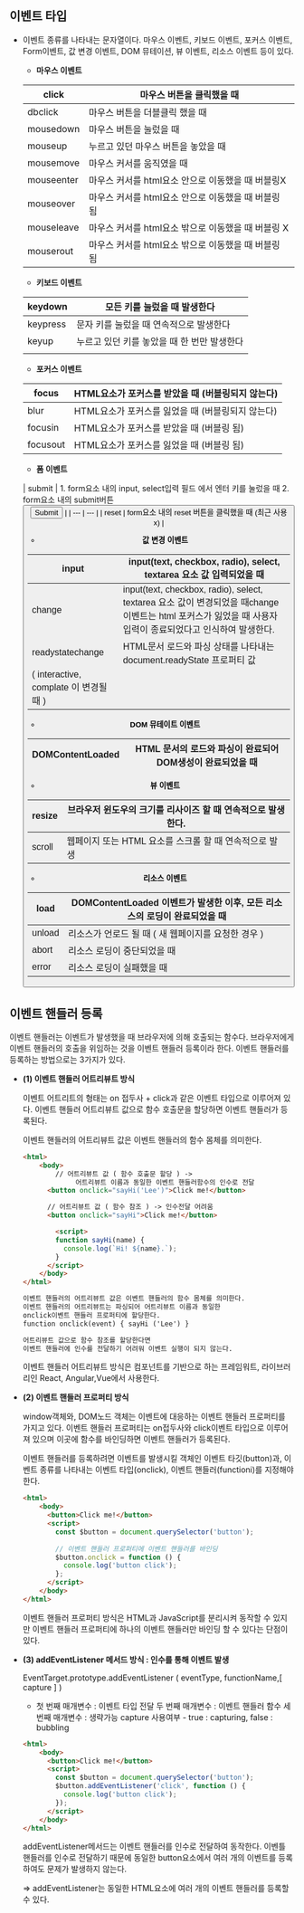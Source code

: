 ## 이벤트 타입

- 이벤트 종류를 나타내는 문자열이다.
마우스 이벤트, 키보드 이벤트, 포커스 이벤트, Form이벤트, 값 변경 이벤트, DOM 뮤테이션, 뷰 이벤트, 리소스 이벤트 등이 있다.
    - **마우스 이벤트**
    
    | click | 마우스 버튼을 클릭했을 때 |
    | --- | --- |
    | dbclick | 마우스 버튼을 더블클릭 했을 때 |
    | mousedown | 마우스 버튼을 눌렀을 때 |
    | mouseup | 누르고 있던 마우스 버튼을 놓았을 때 |
    | mousemove | 마우스 커서를 움직였을 때 |
    | mouseenter | 마우스 커서를 html요소 안으로 이동했을 때 버블링X |
    | mouseover | 마우스 커서를 html요소 안으로 이동했을 때 버블링 됨 |
    | mouseleave | 마우스 커서를 html요소 밖으로 이동했을 때 버블링 X |
    | mouserout | 마우스 커서를 html요소 밖으로 이동했을 때 버블링 됨 |
    - **키보드 이벤트**
    
    | keydown | 모든 키를 눌렀을 때 발생한다 |
    | --- | --- |
    | keypress | 문자 키를 눌렀을 때 연속적으로 발생한다 |
    | keyup | 누르고 있던 키를 놓았을 때 한 번만 발생한다 |
    |  |  |
    - **포커스 이벤트**
    
    | focus | HTML요소가 포커스를 받았을 때 (버블링되지 않는다) |
    | --- | --- |
    | blur | HTML요소가 포커스를 잃었을 때 (버블링되지 않는다) |
    | focusin | HTML요소가 포커스를 받았을 때 (버블링 됨) |
    | focusout | HTML요소가 포커스를 잃었을 때 (버블링 됨) |
    - **폼 이벤트**
    
    | submit | 1. form요소 내의 input, select입력 필드 에서 엔터 키를 눌렀을 때
    2. form요소 내의 submit버튼 <button><input type='submit'> |
    | --- | --- |
    | reset | form요소 내의 reset 버튼을 클릭했을 때 (최근 사용x) |
    - **값 변경 이벤트**
    
    | input | input(text, checkbox, radio), select, textarea 요소 값 입력되었을 때 |
    | --- | --- |
    | change | input(text, checkbox, radio), select, textarea 요소 값이 변경되었을 때change이벤트는 html 포커스가 잃었을 때 사용자 입력이 종료되었다고 인식하여 발생한다. |
    | readystatechange | HTML문서 로드와 파싱 상태를 나타내는 document.readyState 프로퍼티 값
    ( interactive, complate 이 변경될때 ) |
    - **DOM 뮤테이트 이벤트**
    
    | DOMContentLoaded | HTML 문서의 로드와 파싱이 완료되어 DOM생성이 완료되었을 때 |
    | --- | --- |
    - **뷰 이벤트**
    
    | resize | 브라우저 윈도우의 크기를 리사이즈 할 때 연속적으로 발생한다. |
    | --- | --- |
    | scroll | 웹페이지 또는 HTML 요소를 스크롤 할 때 연속적으로 발생 |
    - **리소스 이벤트**
    
    | load | DOMContentLoaded 이벤트가 발생한 이후, 모든 리소스의 로딩이 완료되었을 때 |
    | --- | --- |
    | unload | 리소스가 언로드 될 때 ( 새 웹페이지를 요청한 경우 ) |
    | abort | 리소스 로딩이 중단되었을 때 |
    | error | 리소스 로딩이 실패했을 때 |

## 이벤트 핸들러 등록

이벤트 핸들러는 이벤트가 발생했을 때 브라우저에 의해 호출되는 함수다. 브라우저에게 이벤트 핸들러의 호출을 위임하는 것을 이벤트 핸들러 등록이라 한다. 이벤트 핸들러를 등록하는 방법으로는 3가지가 있다.

- **(1) 이벤트 핸들러 어트리뷰트 방식**
    
    이벤트 어트리트의 형태는 on 접두사 + click과 같은 이벤트 타입으로 이루어져 있다. 이벤트 핸들러 어트리뷰트 값으로 함수 호출문을 할당하면 이벤트 핸들러가 등록된다. 
    
    이벤트 핸들러의 어트리뷰트 값은 이벤트 핸들러의 함수 몸체를 의미한다. 
    
    ```html
    <html>
    	<body>
    		// 어트리뷰트 값 ( 함수 호출문 할당 ) -> 
    			 어트리뷰트 이름과 동일한 이벤트 핸들러함수의 인수로 전달
    	  <button onclick="sayHi('Lee')">Click me!</button>
    
    	  // 어트리뷰트 값 ( 함수 참조 ) -> 인수전달 어려움
     	  <button onclick="sayHi">Click me!</button>
    
    		<script>
    	    function sayHi(name) {
    	      console.log(`Hi! ${name}.`);
    	    }
    	  </script>
    	</body>
    </html>
    
    이벤트 핸들러의 어트리뷰트 값은 이벤트 핸들러의 함수 몸체를 의미한다. 
    이벤트 핸들러의 어트리뷰트는 파싱되어 어트리뷰트 이름과 동일한 
    onclick이벤트 핸들러 프로퍼티에 할당한다. 
    function onclick(event) { sayHi ('Lee') }
    
    어트리뷰트 값으로 함수 참조를 할당한다면 
    이벤트 핸들러에 인수를 전달하기 어려워 이벤트 실행이 되지 않는다.
    ```
    
    이벤트 핸들러 어트리뷰트 방식은 컴포넌트를 기반으로 하는 프레임워트, 라이브러리인 React, Angular,Vue에서 사용한다. 
    
- **(2) 이벤트 핸들러 프로퍼티 방식**
    
    window객체와, DOM노드 객체는 이벤트에 대응하는 이벤트 핸들러 프로퍼티를 가지고 있다. 이벤트 핸들러 프로퍼티는 on접두사와 click이벤트 타입으로 이루어져 있으며 이곳에 함수를 바인딩하면 이벤트 핸들러가 등록된다.
    
    이벤트 핸들러를 등록하려면 이벤트를 발생시킬 객체인 이벤트 타깃(button)과, 이벤트 종류를 나타내는 이벤트 타입(onclick), 이벤트 핸들러(functioni)를 지정해야 한다.
    
    ```html
    <html>
    	<body>
    	  <button>Click me!</button>
    	  <script>
    	    const $button = document.querySelector('button');
    	
    	    // 이벤트 핸들러 프로퍼티에 이벤트 핸들러를 바인딩
    	    $button.onclick = function () {
    	      console.log('button click');
    	    };
    	  </script>
    	</body>
    </html>
    ```
    
    이벤트 핸들러 프로퍼티 방식은 HTML과 JavaScript를 분리시켜 동작할 수 있지만 이벤트 핸들러 프로퍼티에 하나의 이벤트 핸들러만 바인딩 할 수 있다는 단점이 있다. 
    
- **(3) addEventListener 메서드 방식 : 인수를 통해 이벤트 발생**
    
    EventTarget.prototype.addEventListener ( eventType, functionName,[ capture ] ) 
    
    - 첫 번째 매개변수 : 이벤트 타입 전달
    두 번째 매개변수 : 이벤트 핸들러 함수
    세 번째 매개변수 : 생략가능 capture 사용여부 - true : capturing, false : bubbling
    
    ```html
    <html>
    	<body>
    	  <button>Click me!</button>
    	  <script>
    	    const $button = document.querySelector('button');
    	    $button.addEventListener('click', function () {
    	      console.log('button click');
    	    });
    	  </script>
    	</body>
    </html>
    ```
    
    addEventListener메서드는 이벤트 핸들러를 인수로 전달하여 동작한다. 이벤틀 핸들러를 인수로 전달하기 때문에 동일한 button요소에서 여러 개의 이벤트를 등록하여도 문제가 발생하지 않는다.
    
    ⇒ addEventListener는 동일한 HTML요소에 여러 개의 이벤트 핸들러를 등록할 수 있다.